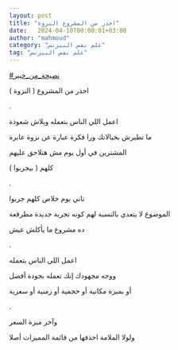 ```yaml
---
layout: post
title: "احذر من المشروع النزوة"
date:   2024-04-10T00:00:01+03:00
author: "mahmoud"
category: "علم نفس البيزنس"
tag: "علم نفس البيزنس"
---
```



[<u>\#نصيحة\_من\_خبير</u>](https://www.facebook.com/hashtag/%D9%86%D8%B5%D9%8A%D8%AD%D8%A9_%D9%85%D9%86_%D8%AE%D8%A8%D9%8A%D8%B1?__eep__=6&__cft__%5b0%5d=AZXiN0Bnf8W8aAGx-dmH5Riw5xGhtE3RODp9Ecaw2g99E7Gw8WVPTHBqDlStahKO8DsR5OysIWqThIraDwe1z1pjaU6iBuUgG0bAWyOnDzaF1ua6BlJVkZ8jGtqgiWH6Sm83mqrOYgNd0g90m8VzgGjH_RTopm7Y8VL9Fne79CsXLA&__tn__=*NK-R)

احذر من المشروع ( النزوة )

.

اعمل اللي الناس بتعمله وبلاش شعوذة

ما تطيرش بخيالاتك ورا فكرة عبارة عن نزوة عابرة

المشترين في أول يوم مش هتلاحق عليهم

كلهم ( بيجربوا )

.

تاني يوم خلاص كلهم جربوا

الموضوع لا يتعدي بالنسبة لهم كونه تجربة جديدة
مطرقعة

ده مشروع ما يأكلش عيش

.

اعمل اللي الناس بتعمله

ووجه مجهودك إنك تعمله بجودة أفضل

أو بميزة مكانية أو حجمية أو زمنية أو سعرية

.

وآخر ميزة السعر

ولولا الملامة احذفها من قائمة المميزات أصلا
